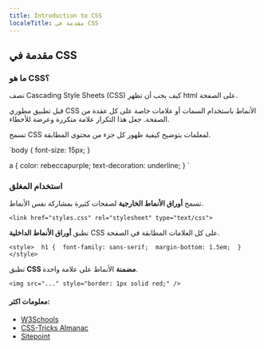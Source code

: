 ```yaml
---
title: Introduction to CSS
localeTitle: مقدمة في CSS
---
```

## مقدمة في CSS

### ما هو CSS؟

تصف Cascading Style Sheets (CSS) كيف يجب أن تظهر html على الصفحة.

قبل تطبيق مطوري CSS الأنماط باستخدام السمات أو علامات خاصة على كل عقدة من الصفحة. جعل هذا التكرار علامة متكررة وعرضة للأخطاء.

تسمح CSS لمعلمات بتوضيح كيفية ظهور كل جزء من محتوى المطابقة.

 `body { 
    font-size: 15px; 
 } 
 
 a { 
    color: rebeccapurple; 
    text-decoration: underline; 
 } 
` 

### استخدام المغلق

تسمح **أوراق الأنماط الخارجية** لصفحات كثيرة بمشاركة نفس الأنماط.

 `<link href="styles.css" rel="stylesheet" type="text/css"> 
` 

تطبق **أوراق الأنماط الداخلية** CSS على كل العلامات المطابقة في الصفحة.

 `<style> 
    h1 { 
        font-family: sans-serif; 
        margin-bottom: 1.5em; 
    } 
 </style> 
` 

تطبق **CSS مضمنة** الأنماط على علامة واحدة.

 `<img src="..." style="border: 1px solid red;" /> 
` 

#### معلومات اكثر:

*   [W3Schools](https://www.w3schools.com/css/css_intro.asp)
*   [CSS-Tricks Almanac](https://css-tricks.com/almanac/)
*   [Sitepoint](https://www.sitepoint.com/html-css/?ref_source=github)